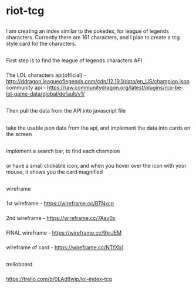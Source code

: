 # riot-tcg

##
I am creating an index similar to the pokedex, for league of legends characters. Currently there are 161 characters, and I plan to create a tcg style card for the characters.

##
First step is to find the league of legends characters API
###
The LOL characters api(official) - http://ddragon.leagueoflegends.com/cdn/12.19.1/data/en_US/champion.json
community api - https://raw.communitydragon.org/latest/plugins/rcp-be-lol-game-data/global/default/v1/

##
Then pull the data from the API into javascript file

##
take the usable json data from the api, and implement the data into cards on the screen

##
implement a search bar, to find each champion
###
or have a small clickable icon, and when you hover over the icon with your mouse, it shows you the card magnified


##
wireframe
###
1st wireframe - https://wireframe.cc/BTNxcn

###
2nd wireframe - https://wireframe.cc/7Aav0x

###
FINAL wireframe - https://wireframe.cc/9krJEM

###
wireframe of card - https://wireframe.cc/NTfXb1


##
trelloboard
###
https://trello.com/b/0LAd8wip/lol-index-tcg

